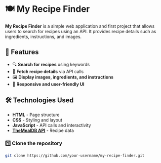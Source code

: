 # 🍽️ My Recipe Finder  

**My Recipe Finder** is a simple web application and  first project that allows users to search for recipes using an API. It provides recipe details such as ingredients, instructions, and images.  

## 🚀 Features  

- 🔍 **Search for recipes** using keywords  
- 📜 **Fetch recipe details** via API calls  
- 🖼️ **Display images, ingredients, and instructions**  
- 📱 **Responsive and user-friendly UI**  

## 🛠️ Technologies Used  

- **HTML** - Page structure  
- **CSS** - Styling and layout  
- **JavaScript** - API calls and interactivity  
- **[TheMealDB API](https://www.themealdb.com/api.php)** - Recipe data  

### 1️⃣ Clone the repository  
```sh
git clone https://github.com/your-username/my-recipe-finder.git

